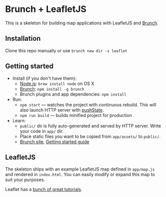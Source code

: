 # Brunch + LeafletJS

This is a skeleton for building map applications with LeafletJS and [Brunch](http://brunch.io).

## Installation

Clone this repo manually or use `brunch new dir -s leaflet`

## Getting started

* Install (if you don't have them):
    * [Node.js](http://nodejs.org): `brew install node` on OS X
    * [Brunch](http://brunch.io): `npm install -g brunch`
    * Brunch plugins and app dependencies: `npm install`
* Run:
    * `npm start` — watches the project with continuous rebuild. This will also launch HTTP server with [pushState](https://developer.mozilla.org/en-US/docs/Web/Guide/API/DOM/Manipulating_the_browser_history).
    * `npm run build` — builds minified project for production
* Learn:
    * `public/` dir is fully auto-generated and served by HTTP server.  Write your code in `app/` dir.
    * Place static files you want to be copied from `app/assets/` to `public/`.
    * [Brunch site](http://brunch.io), [Getting started guide](https://github.com/brunch/brunch-guide#readme)

## LeafletJS

The skeleton ships with an example LeafletJS map defined in `app/map.js` and rendered in `index.html`. You can easily
modify or expand this map to suit your purposes.

Leaflet has a [bunch of great tutorials](https://leafletjs.com/examples.html).
